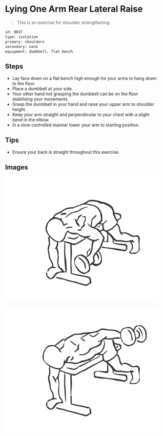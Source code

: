 # Lying One Arm Rear Lateral Raise
> This is an exercise for shoulder strengthening.

``` 
id: 0037 
type: isolation 
primary: shoulders 
secondary: none 
equipment: dumbbell, flat bench 
``` 

## Steps

 - Lay face down on a flat bench high enough for your arms to hang down to the floor.
 - Place a dumbbell at your side.
 - Your other hand not grasping the dumbbell can be on the floor stabilising your movements.
 - Grasp the dumbbell in your hand and raise your upper arm to shoulder height.
 - Keep your arm straight and perpendicular to your chest with a slight bend in the elbow.
 - In a slow controlled manner lower your arm to starting position.

## Tips

 - Ensure your back is straight throughout this exercise.

## Images

![](../svg/0037-relaxation.svg)

![](../svg/0037-tension.svg)
